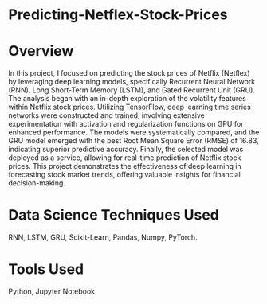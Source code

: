 # Predicting-Netflex-Stock-Prices
# Overview
In this project, I focused on predicting the stock prices of Netflix (Netflex) by leveraging deep learning models, specifically Recurrent Neural Network (RNN), Long Short-Term Memory (LSTM), and Gated Recurrent Unit (GRU). The analysis began with an in-depth exploration of the volatility features within Netflix stock prices. Utilizing TensorFlow, deep learning time series networks were constructed and trained, involving extensive experimentation with activation and regularization functions on GPU for enhanced performance. The models were systematically compared, and the GRU model emerged with the best Root Mean Square Error (RMSE) of 16.83, indicating superior predictive accuracy. Finally, the selected model was deployed as a service, allowing for real-time prediction of Netflix stock prices. This project demonstrates the effectiveness of deep learning in forecasting stock market trends, offering valuable insights for financial decision-making.
# Data Science Techniques Used
RNN, LSTM, GRU, Scikit-Learn, Pandas, Numpy, PyTorch. 
# Tools Used
Python, Jupyter Notebook
